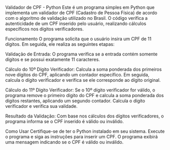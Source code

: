 Validador de CPF - Python
Este é um programa simples em Python que implementa um validador de CPF (Cadastro de Pessoa Física) de acordo com o algoritmo de validação utilizado no Brasil. O código verifica a autenticidade de um CPF inserido pelo usuário, realizando cálculos específicos nos dígitos verificadores.

Funcionamento
O programa solicita que o usuário insira um CPF de 11 dígitos. Em seguida, ele realiza as seguintes etapas:

Validação de Entrada: O programa verifica se a entrada contém somente dígitos e se possui exatamente 11 caracteres.

Cálculo do 10º Dígito Verificador: Calcula a soma ponderada dos primeiros nove dígitos do CPF, aplicando um contador específico. Em seguida, calcula o dígito verificador e verifica se ele corresponde ao dígito original.

Cálculo do 11º Dígito Verificador: Se o 10º dígito verificador for válido, o programa remove o primeiro dígito do CPF e calcula a soma ponderada dos dígitos restantes, aplicando um segundo contador. Calcula o dígito verificador e verifica sua validade.

Resultado da Validação: Com base nos cálculos dos dígitos verificadores, o programa informa se o CPF inserido é válido ou inválido.

Como Usar
Certifique-se de ter o Python instalado em seu sistema.
Execute o programa e siga as instruções para inserir um CPF.
O programa exibirá uma mensagem indicando se o CPF é válido ou inválido.